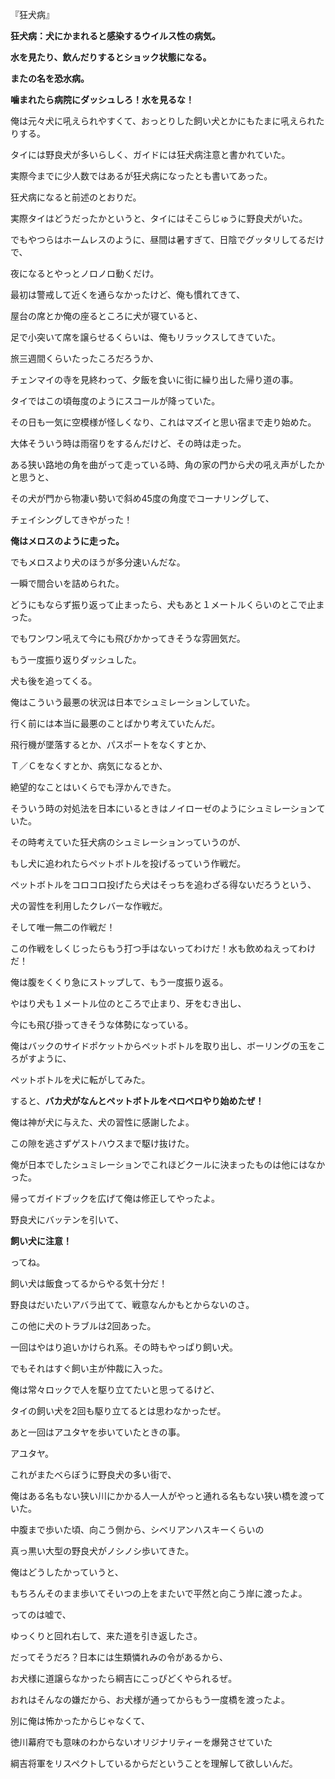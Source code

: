 『狂犬病』 

**狂犬病：犬にかまれると感染するウイルス性の病気。** 

**水を見たり、飲んだりするとショック状態になる。** 

**またの名を恐水病。** 

**噛まれたら病院にダッシュしろ！水を見るな！** 

 

俺は元々犬に吼えられやすくて、おっとりした飼い犬とかにもたまに吼えられたりする。 

タイには野良犬が多いらしく、ガイドには狂犬病注意と書かれていた。 

実際今までに少人数ではあるが狂犬病になったとも書いてあった。 

狂犬病になると前述のとおりだ。 

実際タイはどうだったかというと、タイにはそこらじゅうに野良犬がいた。 

でもやつらはホームレスのように、昼間は暑すぎて、日陰でグッタリしてるだけで、 

夜になるとやっとノロノロ動くだけ。 

最初は警戒して近くを通らなかったけど、俺も慣れてきて、 

屋台の席とか俺の座るところに犬が寝ていると、 

足で小突いて席を譲らせるくらいは、俺もリラックスしてきていた。 

旅三週間くらいたったころだろうか、 

チェンマイの寺を見終わって、夕飯を食いに街に繰り出した帰り道の事。 

タイではこの頃毎度のようにスコールが降っていた。 

その日も一気に空模様が怪しくなり、これはマズイと思い宿まで走り始めた。 

大体そういう時は雨宿りをするんだけど、その時は走った。 

ある狭い路地の角を曲がって走っている時、角の家の門から犬の吼え声がしたかと思うと、 

その犬が門から物凄い勢いで斜め45度の角度でコーナリングして、 

チェイシングしてきやがった！ 

**俺はメロスのように走った。** 

でもメロスより犬のほうが多分速いんだな。 

一瞬で間合いを詰められた。 

どうにもならず振り返って止まったら、犬もあと１メートルくらいのとこで止まった。 

でもワンワン吼えて今にも飛びかかってきそうな雰囲気だ。 

もう一度振り返りダッシュした。 

犬も後を追ってくる。 

俺はこういう最悪の状況は日本でシュミレーションしていた。 

行く前には本当に最悪のことばかり考えていたんだ。 

飛行機が墜落するとか、パスポートをなくすとか、 

Ｔ／Ｃをなくすとか、病気になるとか、 

絶望的なことはいくらでも浮かんできた。 

そういう時の対処法を日本にいるときはノイローゼのようにシュミレーションていた。 

その時考えていた狂犬病のシュミレーションっていうのが、 

もし犬に追われたらペットボトルを投げるっていう作戦だ。 

ペットボトルをコロコロ投げたら犬はそっちを追わざる得ないだろうという、 

犬の習性を利用したクレバーな作戦だ。 

そして唯一無二の作戦だ！ 

この作戦をしくじったらもう打つ手はないってわけだ！水も飲めねえってわけだ！ 

俺は腹をくくり急にストップして、もう一度振り返る。 

やはり犬も１メートル位のところで止まり、牙をむき出し、 

今にも飛び掛ってきそうな体勢になっている。 

俺はバックのサイドポケットからペットボトルを取り出し、ボーリングの玉をころがすように、 

ペットボトルを犬に転がしてみた。 

すると、**バカ犬がなんとペットボトルをペロペロやり始めたぜ！** 

俺は神が犬に与えた、犬の習性に感謝したよ。 

この隙を逃さずゲストハウスまで駆け抜けた。 

俺が日本でしたシュミレーションでこれほどクールに決まったものは他にはなかった。 

帰ってガイドブックを広げて俺は修正してやったよ。 

野良犬にバッテンを引いて、 

 

**飼い犬に注意！** 

ってね。 

飼い犬は飯食ってるからやる気十分だ！ 

野良はだいたいアバラ出てて、戦意なんかもとからないのさ。 

この他に犬のトラブルは2回あった。 

一回はやはり追いかけられ系。その時もやっぱり飼い犬。 

でもそれはすぐ飼い主が仲裁に入った。 

俺は常々ロックで人を駆り立てたいと思ってるけど、 

タイの飼い犬を2回も駆り立てるとは思わなかったぜ。 

あと一回はアユタヤを歩いていたときの事。 

アユタヤ。 

これがまたべらぼうに野良犬の多い街で、 

俺はある名もない狭い川にかかる人一人がやっと通れる名もない狭い橋を渡っていた。 

中腹まで歩いた頃、向こう側から、シベリアンハスキーくらいの 

真っ黒い大型の野良犬がノシノシ歩いてきた。 

俺はどうしたかっていうと、 

もちろんそのまま歩いてそいつの上をまたいで平然と向こう岸に渡ったよ。 

ってのは嘘で、 

ゆっくりと回れ右して、来た道を引き返したさ。 

だってそうだろ？日本には生類憐れみの令があるから、 

お犬様に道譲らなかったら綱吉にこっぴどくやられるぜ。 

おれはそんなの嫌だから、お犬様が通ってからもう一度橋を渡ったよ。 

別に俺は怖かったからじゃなくて、 

徳川幕府でも意味のわからないオリジナリティーを爆発させていた 

綱吉将軍をリスペクトしているからだということを理解して欲しいんだ。
